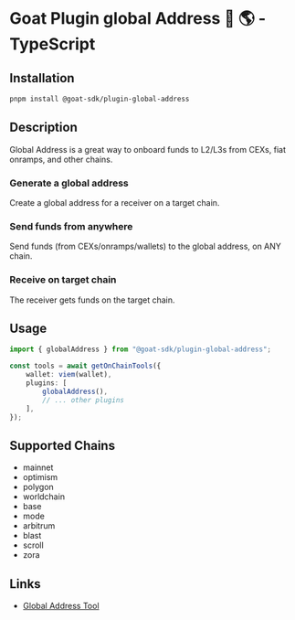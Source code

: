 # Goat Plugin global Address 🐐 🌎 - TypeScript

## Installation

```bash
pnpm install @goat-sdk/plugin-global-address
```

## Description

Global Address is a great way to onboard funds to L2/L3s from CEXs, fiat onramps, and other chains.

### **Generate a global address**

Create a global address for a receiver on a target chain.

### **Send funds from anywhere**

Send funds (from CEXs/onramps/wallets) to the global address, on ANY chain.

### **Receive on target chain**

The receiver gets funds on the target chain.

## Usage

```typescript
import { globalAddress } from "@goat-sdk/plugin-global-address";

const tools = await getOnChainTools({
    wallet: viem(wallet),
    plugins: [
        globalAddress(),
        // ... other plugins
    ],
});
```

## Supported Chains

-   mainnet
-   optimism
-   polygon
-   worldchain
-   base
-   mode
-   arbitrum
-   blast
-   scroll
-   zora

## Links

-   [Global Address Tool](https://global-address.zerodev.app/)
